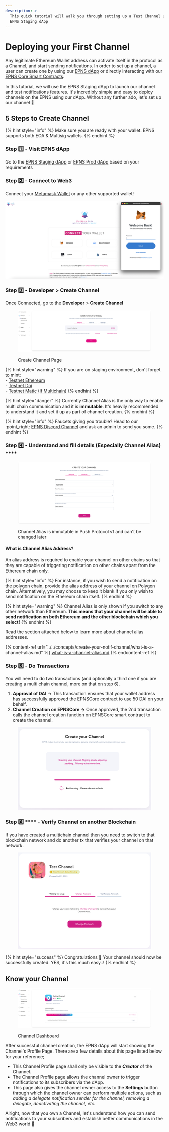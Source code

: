 ```yaml
---
description: >-
  This quick tutorial will walk you through setting up a Test Channel using the
  EPNS Staging dApp
---
```


# Deploying your First Channel

Any legitimate Ethereum Wallet address can activate itself in the protocol as a Channel, and start sending notifications. In order to set up a channel, a user can create one by using our [EPNS dApp](https://app.epns.io/) or directly interacting with our [EPNS Core Smart Contracts](../../developer-tooling/epns-smart-contracts/epns-core-contract/channel-creation-process-on-smart-contract.md).

In this tutorial, we will use the EPNS Staging dApp to launch our channel and test notifications features. It's incredibly simple and easy to deploy channels on the EPNS using our dApp. Without any further ado, let's set up our channel 🚀

## 5 Steps to Create Channel

{% hint style="info" %}
Make sure you are ready with your wallet. EPNS supports both EOA & Multisig wallets.
{% endhint %}

### Step 1️⃣ - Visit EPNS dApp

Go to the [EPNS Staging dApp](https://staging.epns.io) or [EPNS Prod dApp](https://app.epns.io) based on your requirements

### Step 2️⃣ - Connect to Web3

Connect your [Metamask Wallet](https://metamask.io/) or any other supported wallet!&#x20;

![EPNS dApp](<../../.gitbook/assets/Screenshot 2022-06-30 at 5.12.24 PM.png>)

### Step 3️⃣ - **Developer** > **Create Channel**

Once Connected, go to the **Developer** > **Create Channel**

<figure><img src="../../.gitbook/assets/Screenshot 2022-09-05 at 12.27.22 AM.png" alt=""><figcaption><p>Create Channel Page</p></figcaption></figure>

{% hint style="warning" %}
If you are on staging environment, don't forget to mint:\
\- [Testnet Ethereum](https://faucet.paradigm.xyz/)\
\- [Testnet Dai](https://staging.epns.io/#/dashboard)\
\- [Testnet Matic (If Multichain)](https://faucet.polygon.technology/)
{% endhint %}

{% hint style="danger" %}
Currently Channel Alias is the only way to enable multi chain communication and it is **immutable**. It's heavily recommended to understand it and set it up as part of channel creation.
{% endhint %}

{% hint style="info" %}
Faucets giving you trouble? Head to our :point\_right: [EPNS Discord Channel](https://discord.com/invite/YVPB99F9W5) and ask an admin to send you some.
{% endhint %}

### Step 4️⃣ - Understand and fill details (Especially Channel Alias) ****&#x20;

<figure><img src="../../.gitbook/assets/Screenshot 2022-09-05 at 2.30.03 AM.png" alt=""><figcaption><p>Channel Alias is immutable in Push Protocol v1 and can't be changed later</p></figcaption></figure>

#### What is Channel Alias Address?

An alias address is required to enable your channel on other chains so that they are capable of triggering notification on other chains apart from the Ethereum chain only.&#x20;

{% hint style="info" %}
For instance, if you wish to send a notification on the polygon chain, provide the alias address of your channel on Polygon chain. Alternatively, you may choose to keep it blank if you only wish to send notification on the Ethereum chain itself.
{% endhint %}

{% hint style="warning" %}
Channel Alias is only shown if you switch to any other network than Ethereum. **This means that your channel will be able to send notification on both Ethereum and the other blockchain which you select!**
{% endhint %}

Read the section attached below to learn more about channel alias addresses.

{% content-ref url="../../concepts/create-your-notif-channel/what-is-a-channel-alias.md" %}
[what-is-a-channel-alias.md](../../concepts/create-your-notif-channel/what-is-a-channel-alias.md)
{% endcontent-ref %}

### **Step** 5️⃣ - Do Transactions

You will need to do two transactions (and optionally a third one if you are creating a multi chain channel, more on that on step 6).

1. **Approval of DAI** -> This transaction ensures that your wallet address has successfully approved the EPNSCore contract to use 50 DAI on your behalf.
2. **Channel Creation on EPNSCore ->** Once approved, the 2nd transaction calls the channel creation function on EPNSCore smart contract to create the channel.

<figure><img src="../../.gitbook/assets/Screenshot 2022-09-05 at 2.27.04 AM.png" alt=""><figcaption></figcaption></figure>

### **Step** 6️⃣ **** - Verify Channel on another Blockchain

If you have created a multichain channel then you need to switch to that blockchain network and do another tx that verifies your channel on that network.

<figure><img src="../../.gitbook/assets/Screenshot 2022-09-05 at 2.33.17 AM.png" alt=""><figcaption></figcaption></figure>

{% hint style="success" %}
Congratulations 🎉 Your channel should now be successfully created. YES, it's this much easy..!
{% endhint %}

## Know your Channel

<figure><img src="../../.gitbook/assets/Screenshot 2022-09-05 at 2.44.05 AM.png" alt=""><figcaption><p>Channel Dashboard</p></figcaption></figure>

After successful channel creation, the EPNS dApp will start showing the Channel's Profile Page. There are a few details about this page listed below for your reference;

* This Channel Profile page shall only be visible to the _**Creator**_ of the Channel.
* The Channel Profile page allows the channel owner to trigger notifications to its subscribers via the dApp.
* This page also gives the channel owner access to the **Settings** button through which the channel owner can perform multiple actions, such as _adding a delegate notification sender for the channel, removing a delegate, deactivating the channel, etc._

Alright, now that you own a Channel, let's understand how you can send notifications to your subscribers and establish better communications in the Web3 world 🥳
